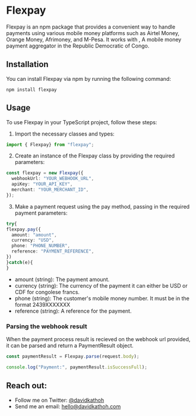 # Flexpay

Flexpay is an npm package that provides a convenient way to handle payments using various mobile money platforms such as Airtel Money, Orange Money, Afrimoney, and M-Pesa. It works with [](flexpay.cd), A mobile money payment aggregator in the Republic Democratic of Congo.

## Installation

You can install Flexpay via npm by running the following command:

```shell
npm install flexpay
```
## Usage
To use Flexpay in your TypeScript project, follow these steps:
1. Import the necessary classes and types:
```typescript
import { Flexpay} from "flexpay";

```
2. Create an instance of the Flexpay class by providing the required parameters:
```typescript
const flexpay = new Flexpay({
  webhookUrl: "YOUR_WEBHOOK_URL",
  apiKey: "YOUR_API_KEY",
  merchant: "YOUR_MERCHANT_ID",
});

```
3. Make a payment request using the pay method, passing in the required payment parameters:
```typescript
try{
flexpay.pay({
  amount: "amount",
  currency: "USD",
  phone: "PHONE_NUMBER",
  reference: "PAYMENT_REFERENCE",
})
}catch(e){
}

```
- amount (string): The payment amount.
- currency (string): The currency of the payment it can either be USD or CDF for congolese francs.
- phone (string): The customer's mobile money number. It must be in the format 2439XXXXXXX
- reference (string): A reference for the payment.

### Parsing the webhook result
When the payment process result is recieved on the webhook url provided, it can be parsed and return a PaymentResult object.
```typescript
const paymentResult = Flexpay.parse(request.body);

console.log("Payment:", paymentResult.isSuccessFull);


```
## Reach out:
- Follow me on Twitter: [@davidkathoh](https://twitter.com/davidkathoh)
- Send me an email: [hello@davidkathoh.com](mailto:hello@davidkathoh.com)
